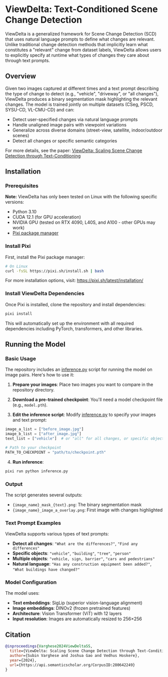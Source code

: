 # ViewDelta: Text-Conditioned Scene Change Detection

ViewDelta is a generalized framework for Scene Change Detection (SCD) that uses natural language prompts to define what changes are relevant. Unlike traditional change detection methods that implicitly learn what constitutes a "relevant" change from dataset labels, ViewDelta allows users to explicitly specify at runtime what types of changes they care about through text prompts.

## Overview

Given two images captured at different times and a text prompt describing the type of change to detect (e.g., "vehicle", "driveway", or "all changes"), ViewDelta produces a binary segmentation mask highlighting the relevant changes. The model is trained jointly on multiple datasets (CSeg, PSCD, SYSU-CD, VL-CMU-CD) and can:

- Detect user-specified changes via natural language prompts
- Handle unaligned image pairs with viewpoint variations
- Generalize across diverse domains (street-view, satellite, indoor/outdoor scenes)
- Detect all changes or specific semantic categories

For more details, see the paper: [ViewDelta: Scaling Scene Change Detection through Text-Conditioning](https://arxiv.org/abs/2412.07612)

## Installation

### Prerequisites

**Note:** ViewDelta has only been tested on Linux with the following specific versions:

- Python 3.10
- CUDA 12.1 (for GPU acceleration)
- NVIDIA GPU (tested on RTX 4090, L40S, and A100 - other GPUs may work)
- [Pixi package manager](https://pixi.sh/latest/)

### Install Pixi

First, install the Pixi package manager:

```bash
# On Linux
curl -fsSL https://pixi.sh/install.sh | bash
```

For more installation options, visit: https://pixi.sh/latest/installation/

### Install ViewDelta Dependencies

Once Pixi is installed, clone the repository and install dependencies:

```bash
pixi install
```

This will automatically set up the environment with all required dependencies including PyTorch, transformers, and other libraries.

## Running the Model

### Basic Usage

The repository includes an [inference.py](inference.py) script for running the model on image pairs. Here's how to use it:

1. **Prepare your images**: Place two images you want to compare in the repository directory.

2. **Download a pre-trained checkpoint**: You'll need a model checkpoint file (e.g., `model.pth`).

3. **Edit the inference script**: Modify [inference.py](inference.py) to specify your images and text prompt:

```python
image_a_list = ["before_image.jpg"]
image_b_list = ["after_image.jpg"]
text_list = ["vehicle"]  # or "all" for all changes, or specific objects like "building", "tree", etc.

# Path to your checkpoint
PATH_TO_CHECKPOINT = "path/to/checkpoint.pth"
```

4. **Run inference**:

```bash
pixi run python inference.py
```

### Output

The script generates several outputs:
- `{image_name}_mask_{text}.png`: The binary segmentation mask
- `{image_name}_image_a_overlay.png`: First image with changes highlighted

### Text Prompt Examples

ViewDelta supports various types of text prompts:

- **Detect all changes**: `"What are the differences?"`, `"Find any differences"`
- **Specific objects**: `"vehicle"`, `"building"`, `"tree"`, `"person"`
- **Multiple objects**: `"vehicle, sign, barrier"`, `"cars and pedestrians"`
- **Natural language**: `"Has any construction equipment been added?"`, `"What buildings have changed?"`

### Model Configuration

The model uses:
- **Text embeddings**: SigLip (superior vision-language alignment)
- **Image embeddings**: DINOv2 (frozen pretrained features)
- **Architecture**: Vision Transformer (ViT) with 12 layers
- **Input resolution**: Images are automatically resized to 256×256

## Citation

```bibtex
@inproceedings{Varghese2024ViewDeltaSS,
  title={ViewDelta: Scaling Scene Change Detection through Text-Conditioning},
  author={Subin Varghese and Joshua Gao and Vedhus Hoskere},
  year={2024},
  url={https://api.semanticscholar.org/CorpusID:280642249}
}
```
